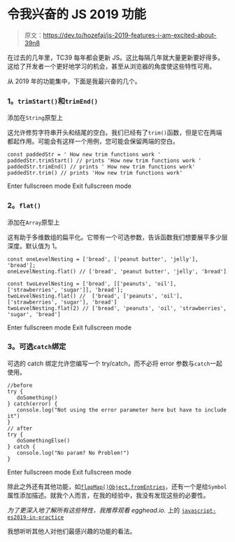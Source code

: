 # 令我兴奋的 JS 2019 功能

> 原文：<https://dev.to/hozefaj/js-2019-features-i-am-excited-about-39n8>

在过去的几年里，TC39 每年都会更新 JS。这比每隔几年就大量更新要好得多。这给了开发者一个更好地学习的机会，甚至从浏览器的角度使这些特性可用。

从 2019 年的功能集中，下面是我最兴奋的几个。

### 1。`trimStart()`和`trimEnd()`

添加在`String`原型上

这允许修剪字符串开头和结尾的空白。我们已经有了`trim()`函数，但是它在两端都起作用。可能会有这样一个用例，您可能会保留两端的空白。

```
const paddedStr = ' How new trim functions work '
paddedStr.trimStart() // prints 'How new trim functions work '
paddedStr.trimEnd() // prints ' How new trim functions work'
paddedStr.trim() // prints 'How new trim functions work' 
```

Enter fullscreen mode Exit fullscreen mode

### 2。`flat()`

添加在`Array`原型上

这有助于多维数组的扁平化。它带有一个可选参数，告诉函数我们想要展平多少层深度。默认值为 1。

```
const oneLevelNesting = ['bread', ['peanut butter', 'jelly'], 'bread'];
oneLevelNesting.flat() // ['bread', 'peanut butter', 'jelly', 'bread']

const twoLevelNesting = ['bread', [['peanuts', 'oil'], ['strawberries', 'sugar']], 'bread'];
twoLevelNesting.flat() //  ['bread', ['peanuts', 'oil'], ['strawberries', 'sugar'], 'bread']
twoLevelNesting.flat(2) // ['bread', 'peanuts', 'oil', 'strawberries', 'sugar', 'bread'] 
```

Enter fullscreen mode Exit fullscreen mode

### 3。可选`catch`绑定

可选的 catch 绑定允许您编写一个 try/catch，而不必将 error 参数与`catch`一起使用。

```
//before
try {
   doSomething()
} catch(error) {
   console.log("Not using the error parameter here but have to include it")
}
// after
try {
   doSomethingElse()
} catch {
   console.log("No param? No Problem!")
} 
```

Enter fullscreen mode Exit fullscreen mode

除此之外还有其他功能，如[`flapMap()`](https://developer.mozilla.org/en-US/docs/Web/JavaScript/Reference/Global_Objects/Array/flatMap)[`Object.fromEntries`](https://developer.mozilla.org/en-US/docs/Web/JavaScript/Reference/Global_Objects/Object/fromEntries)，还有一个是给`Symbol`属性添加描述。就我个人而言，在我的经验中，我没有发现这些的必要性。

*为了更深入地了解所有这些特性，我推荐观看 egghead.io.* 上的 [`javascript-es2019-in-practice`](https://egghead.io/courses/javascript-es2019-in-practice)

我想听听其他人对他们最感兴趣的功能的看法。